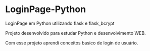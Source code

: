 # LoginPage-Python
 LoginPage em Python utilizando flask e flask_bcrypt

Projeto desenvolvido para estudar Python e desenvolvimento WEB.

Com esse projeto aprendi conceitos basico de login de usuário.
